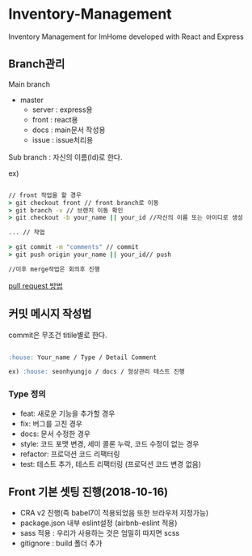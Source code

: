 # Inventory-Management

Inventory Management for ImHome developed with React and Express

## Branch관리

Main branch

- master
    - server : express용
    - front : react용
    - docs : main문서 작성용
    - issue : issue처리용

Sub branch : 자신의 이름(Id)로 한다.

ex)

```cmd

// front 작업을 할 경우
> git checkout front // front branch로 이동
> git branch -v // 브랜치 이동 확인
> git checkout -b your_name || your_id //자신의 이름 또는 아이디로 생성

... // 작업

> git commit -m "comments" // commit
> git push origin your_name || your_id// push

//이후 merge작업은 회의후 진행
```

[pull request 방법](https://wayhome25.github.io/git/2017/07/08/git-first-pull-request-story/)

## 커밋 메시지 작성법

commit은 무조건 titile별로 한다.

```md

:house: Your_name / Type / Detail Comment

ex) :house: seonhyungjo / docs / 형상관리 테스트 진행

```

### Type 정의

- feat: 새로운 기능을 추가할 경우
- fix: 버그를 고친 경우
- docs: 문서 수정한 경우
- style: 코드 포맷 변경, 세미 콜론 누락, 코드 수정이 없는 경우
- refactor: 프로덕션 코드 리팩터링
- test: 테스트 추가, 테스트 리팩터링 (프로덕션 코드 변경 없음)

## Front 기본 셋팅 진행(2018-10-16)

- CRA v2 진행(즉 babel7이 적용되었음 또한 브라우저 지정가능)
- package.json 내부 eslint설정 (airbnb-eslint 적용)
- sass 적용 : 우리가 사용하는 것은 엄밀히 따지면 scss
- gitignore : build 폴더 추가